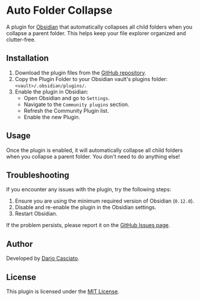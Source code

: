 # Auto Folder Collapse

A plugin for [Obsidian](https://obsidian.md) that automatically collapses all child folders when you collapse a parent folder. This helps keep your file explorer organized and clutter-free.

## Installation

1. Download the plugin files from the [GitHub repository](https://github.com/DarioCasciato).
2. Copy the Plugin Folder to your Obsidian vault's plugins folder: `<vault>/.obsidian/plugins/`.
3. Enable the plugin in Obsidian:
   - Open Obsidian and go to `Settings`.
   - Navigate to the `Community plugins` section.
   - Refresh the Community Plugin list.
   - Enable the new Plugin.

## Usage

Once the plugin is enabled, it will automatically collapse all child folders when you collapse a parent folder. You don't need to do anything else!

## Troubleshooting

If you encounter any issues with the plugin, try the following steps:

1. Ensure you are using the minimum required version of Obsidian (`0.12.0`).
2. Disable and re-enable the plugin in the Obsidian settings.
3. Restart Obsidian.

If the problem persists, please report it on the [GitHub Issues page](https://github.com/DarioCasciato/obsidian-auto-folder-collapse/issues).

## Author

Developed by [Dario Casciato](https://github.com/DarioCasciato).

## License

This plugin is licensed under the [MIT License](https://github.com/DarioCasciato/obsidian-auto-folder-collapse/blob/main/LICENSE).